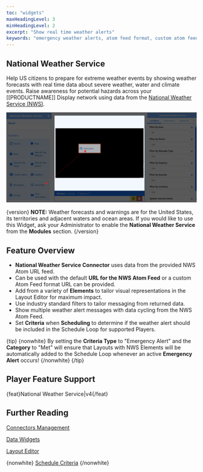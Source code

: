```yaml
---
toc: "widgets"
maxHeadingLevel: 3
minHeadingLevel: 2
excerpt: "Show real time weather alerts"
keywords: "emergency weather alerts, atom feed format, custom atom feed url, NWS connector"
---
```


## National Weather Service

Help US citizens to prepare for extreme weather events by showing weather forecasts with real time data about severe weather, water and climate events. Raise awareness for potential hazards across your [[PRODUCTNAME]] Display network using data from the [National Weather Service (NWS)](https://www.weather.gov/).

![National_Weather_Alerts](img/media_module_national_weather_alerts_elements.png)

{version}
**NOTE:** Weather forecasts and warnings are for the United States, its territories and adjacent waters and ocean areas. If you would like to use this Widget, ask your Administrator to enable the **National Weather Service** from the **Modules** section.
{/version}

## Feature Overview

-  **National Weather Service Connector** uses data from the provided NWS Atom URL feed. 
- Can be used with the default **URL for the NWS Atom Feed** or a custom Atom Feed format URL can be provided.
- Add from a variety of **Elements** to tailor visual representations in the Layout Editor for maximum impact.
- Use industry standard filters to tailor messaging from returned data.
- Show multiple weather alert messages with data cycling from the NWS Atom Feed.
- Set **Criteria** when **Scheduling** to determine if the weather alert should be included in the Schedule Loop for supported Players.

{tip}
{nonwhite}
By setting the **Criteria Type** to "Emergency Alert" and the **Category** to "Met" will ensure that Layouts with NWS Elements will be automatically added to the Schedule Loop whenever an active **Emergency Alert** occurs!
{/nonwhite}
{/tip}

## Player Feature Support

{feat}National Weather Service|v4{/feat}

## Further Reading

[Connectors Management](/media_modules_connectors)

[Data Widgets](/layouts_editor_data_widgets)

[Layout Editor](/layouts_editor)

{nonwhite}
[Schedule Criteria](/developer/player-control/schedule-criteria)
{/nonwhite}

